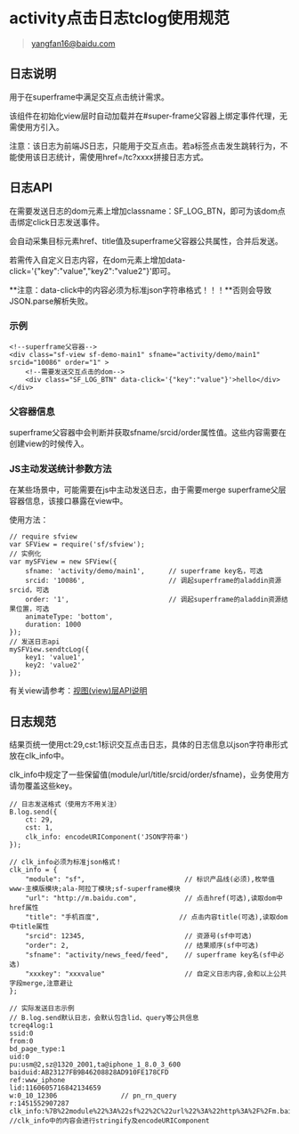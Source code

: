 # activity点击日志tclog使用规范

> yangfan16@baidu.com


## 日志说明

用于在superframe中满足交互点击统计需求。

该组件在初始化view层时自动加载并在#super-frame父容器上绑定事件代理，无需使用方引入。

注意：该日志为前端JS日志，只能用于交互点击。若a标签点击发生跳转行为，不能使用该日志统计，需使用href=/tc?xxxx拼接日志方式。


## 日志API

在需要发送日志的dom元素上增加classname：SF_LOG_BTN，即可为该dom点击绑定click日志发送事件。

会自动采集目标元素href、title值及superframe父容器公共属性，合并后发送。

若需传入自定义日志内容，在dom元素上增加data-click='{"key":"value","key2":"value2"}'即可。

**注意：data-click中的内容必须为标准json字符串格式！！！**否则会导致JSON.parse解析失败。

### 示例
    
    <!--superframe父容器-->
    <div class="sf-view sf-demo-main1" sfname="activity/demo/main1" srcid="10086" order="1" >
        <!--需要发送交互点击的dom-->
        <div class="SF_LOG_BTN" data-click='{"key":"value"}'>hello</div>
    </div>

### 父容器信息

superframe父容器中会判断并获取sfname/srcid/order属性值。这些内容需要在创建view的时候传入。
    
### JS主动发送统计参数方法

在某些场景中，可能需要在js中主动发送日志，由于需要merge superframe父层容器信息，该接口暴露在view中。

使用方法：
    
    // require sfview
    var SFView = require('sf/sfview');
    // 实例化
    var mySFView = new SFView({
        sfname: 'activity/demo/main1',      // superframe key名，可选
        srcid: '10086',                     // 调起superframe的aladdin资源srcid，可选
        order: '1',                         // 调起superframe的aladdin资源结果位置，可选
        animateType: 'bottom',
        duration: 1000
    });
    // 发送日志api
    mySFView.sendtcLog({
        key1: 'value1',
        key2: 'value2'
    });

有关view请参考：[视图(view)层API说明](/superframe/view_api.md)


## 日志规范

结果页统一使用ct:29,cst:1标识交互点击日志，具体的日志信息以json字符串形式放在clk_info中。

clk_info中规定了一些保留值(module/url/title/srcid/order/sfname)，业务使用方请勿覆盖这些key。

    // 日志发送格式（使用方不用关注）
    B.log.send({
        ct: 29,
        cst: 1,
        clk_info: encodeURIComponent('JSON字符串')
    });
    
    // clk_info必须为标准json格式！
    clk_info = {
        "module": "sf",                         // 标识产品线(必须),枚举值 www-主模版模块;ala-阿拉丁模块;sf-superframe模块
        "url": "http://m.baidu.com",            // 点击href(可选),读取dom中href属性
        "title": "手机百度",                    // 点击内容title(可选),读取dom中title属性
        "srcid": 12345,                         // 资源号(sf中可选)
        "order": 2,                             // 结果顺序(sf中可选)
        "sfname": "activity/news_feed/feed",    // superframe key名(sf中必选)
        "xxxkey": "xxxvalue"                    // 自定义日志内容,会和以上公共字段merge,注意避让
    };
    
    // 实际发送日志示例
    // B.log.send默认日志，会默认包含lid、query等公共信息
    tcreq4log:1
    ssid:0
    from:0
    bd_page_type:1
    uid:0
    pu:usm@2,sz@1320_2001,ta@iphone_1_8.0_3_600
    baiduid:AB23127FB9B46208828AD910FE178CFD
    ref:www_iphone
    lid:1160605716842134659
    w:0_10_12306                // pn_rn_query
    r:1451552907287
    clk_info:%7B%22module%22%3A%22sf%22%2C%22url%22%3A%22http%3A%2F%2Fm.baidu.com%22%2C%22title%22%3A%22%E6%89%8B%E6%9C%BA%E7%99%BE%E5%BA%A6%22%2C%22srcid%22%3A12345%2C%22order%22%3A2%2C%22sfname%22%3A%22activity%2Fnews_feed%2Ffeed%22%2C%22xxxkey%22%3A%22xxxvalue%22%7D   //clk_info中的内容会进行stringify及encodeURIComponent